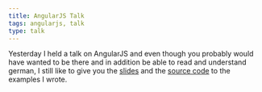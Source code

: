 ```yaml
---
title: AngularJS Talk
tags: angularjs, talk
type: talk
---
```


Yesterday I held a talk on AngularJS and even though you probably would have wanted to be there and in addition be able to read and understand german, I still like to give you the [slides](/talks/angularjs-talk/index.html) and the [source code](https://github.com/xinitrc/ws20130530-angular-talk) to the examples I wrote.
<!--more-->
